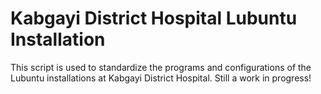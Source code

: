 Kabgayi District Hospital Lubuntu Installation
==============================================

This script is used to standardize the programs and configurations of 
the Lubuntu installations at Kabgayi District Hospital. Still a work in progress!
